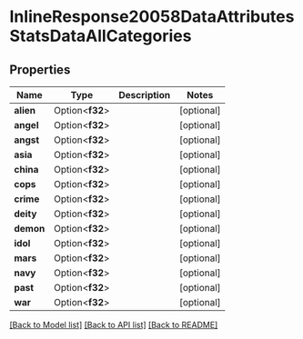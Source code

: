# InlineResponse20058DataAttributesStatsDataAllCategories

## Properties

Name | Type | Description | Notes
------------ | ------------- | ------------- | -------------
**alien** | Option<**f32**> |  | [optional]
**angel** | Option<**f32**> |  | [optional]
**angst** | Option<**f32**> |  | [optional]
**asia** | Option<**f32**> |  | [optional]
**china** | Option<**f32**> |  | [optional]
**cops** | Option<**f32**> |  | [optional]
**crime** | Option<**f32**> |  | [optional]
**deity** | Option<**f32**> |  | [optional]
**demon** | Option<**f32**> |  | [optional]
**idol** | Option<**f32**> |  | [optional]
**mars** | Option<**f32**> |  | [optional]
**navy** | Option<**f32**> |  | [optional]
**past** | Option<**f32**> |  | [optional]
**war** | Option<**f32**> |  | [optional]

[[Back to Model list]](../README.md#documentation-for-models) [[Back to API list]](../README.md#documentation-for-api-endpoints) [[Back to README]](../README.md)


